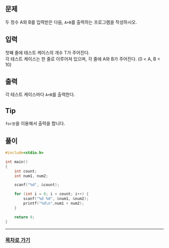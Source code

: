 ## 문제

두 정수 A와 B를 입력받은 다음, `A+B`를 출력하는 프로그램을 작성하시오.

## 입력

첫째 줄에 테스트 케이스의 개수 T가 주어진다.  
각 테스트 케이스는 한 줄로 이루어져 있으며, 각 줄에 A와 B가 주어진다. (0 < A, B < 10)

## 출력

각 테스트 케이스마다 `A+B`를 출력한다.

## Tip

`for문`을 이용해서 출력을 합니다.

## 풀이
```c
#include<stdio.h>

int main()
{
	int count;
	int num1, num2;

	scanf("%d", &count);

	for (int i = 0; i < count; i++) {
		scanf("%d %d", &num1, &num2);
		printf("%d\n",num1 + num2);
	}

	return 0;
}
```
---

### [목차로 가기](./../../../../)
